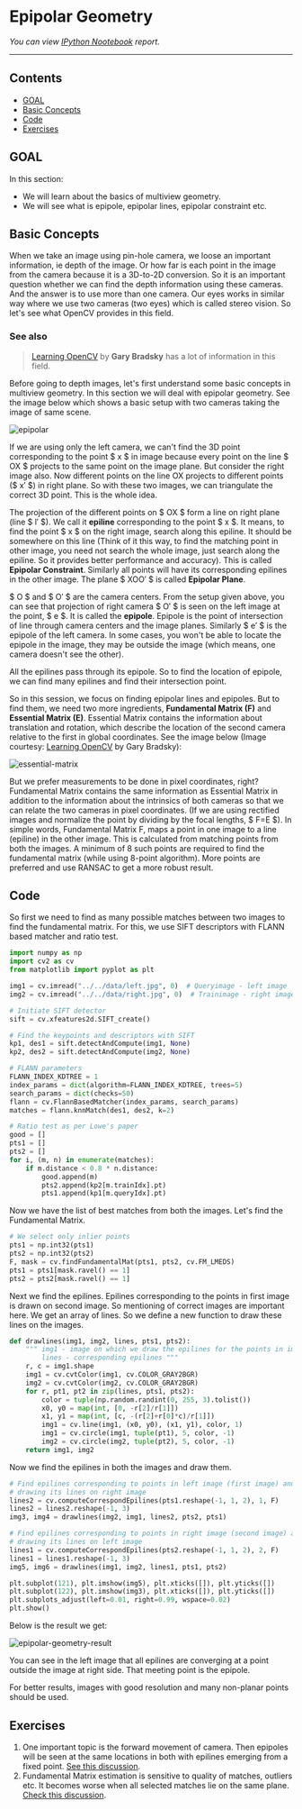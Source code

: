 
# Epipolar Geometry 

_You can view [IPython Nootebook](README.ipynb) report._

----

## Contents

- [GOAL](#GOAL)
- [Basic Concepts](#Basic-Concepts)
- [Code](#Code)
- [Exercises](#Exercises)

## GOAL

In this section:

- We will learn about the basics of multiview geometry.
- We will see what is epipole, epipolar lines, epipolar constraint etc.

## Basic Concepts

When we take an image using pin-hole camera, we loose an important information, ie depth of the image. Or how far is each point in the image from the camera because it is a 3D-to-2D conversion. So it is an important question whether we can find the depth information using these cameras. And the answer is to use more than one camera. Our eyes works in similar way where we use two cameras (two eyes) which is called stereo vision. So let's see what OpenCV provides in this field.

### See also

> [Learning OpenCV](https://www.amazon.com/Learning-OpenCV-Computer-Vision-Library/dp/0596516134) by **Gary Bradsky** has a lot of information in this field.

Before going to depth images, let's first understand some basic concepts in multiview geometry. In this section we will deal with epipolar geometry. See the image below which shows a basic setup with two cameras taking the image of same scene.

![epipolar](../../data/epipolar.jpg)

If we are using only the left camera, we can't find the 3D point corresponding to the point $ x $ in image because every point on the line $ OX $ projects to the same point on the image plane. But consider the right image also. Now different points on the line OX projects to different points ($ x′ $) in right plane. So with these two images, we can triangulate the correct 3D point. This is the whole idea.

The projection of the different points on $ OX $ form a line on right plane (line $ l′ $). We call it **epiline** corresponding to the point $ x $. It means, to find the point $ x $ on the right image, search along this epiline. It should be somewhere on this line (Think of it this way, to find the matching point in other image, you need not search the whole image, just search along the epiline. So it provides better performance and accuracy). This is called **Epipolar Constraint**. Similarly all points will have its corresponding epilines in the other image. The plane $ XOO′ $ is called **Epipolar Plane**.

$ O $ and $ O′ $ are the camera centers. From the setup given above, you can see that projection of right camera $ O′ $ is seen on the left image at the point, $ e $. It is called the **epipole**. Epipole is the point of intersection of line through camera centers and the image planes. Similarly $ e′ $ is the epipole of the left camera. In some cases, you won't be able to locate the epipole in the image, they may be outside the image (which means, one camera doesn't see the other).

All the epilines pass through its epipole. So to find the location of epipole, we can find many epilines and find their intersection point.

So in this session, we focus on finding epipolar lines and epipoles. But to find them, we need two more ingredients, **Fundamental Matrix (F)** and **Essential Matrix (E)**. Essential Matrix contains the information about translation and rotation, which describe the location of the second camera relative to the first in global coordinates. See the image below (Image courtesy: [Learning OpenCV](https://www.amazon.com/Learning-OpenCV-Computer-Vision-Library/dp/0596516134) by Gary Bradsky):

![essential-matrix](../../data/essential-matrix.jpg)

But we prefer measurements to be done in pixel coordinates, right? Fundamental Matrix contains the same information as Essential Matrix in addition to the information about the intrinsics of both cameras so that we can relate the two cameras in pixel coordinates. (If we are using rectified images and normalize the point by dividing by the focal lengths, $ F=E $). In simple words, Fundamental Matrix F, maps a point in one image to a line (epiline) in the other image. This is calculated from matching points from both the images. A minimum of 8 such points are required to find the fundamental matrix (while using 8-point algorithm). More points are preferred and use RANSAC to get a more robust result.

## Code

So first we need to find as many possible matches between two images to find the fundamental matrix. For this, we use SIFT descriptors with FLANN based matcher and ratio test.

```python
import numpy as np
import cv2 as cv
from matplotlib import pyplot as plt

img1 = cv.imread("../../data/left.jpg", 0)  # Queryimage - left image
img2 = cv.imread("../../data/right.jpg", 0)  # Trainimage - right image

# Initiate SIFT detector
sift = cv.xfeatures2d.SIFT_create()

# Find the keypoints and descriptors with SIFT
kp1, des1 = sift.detectAndCompute(img1, None)
kp2, des2 = sift.detectAndCompute(img2, None)

# FLANN parameters
FLANN_INDEX_KDTREE = 1
index_params = dict(algorithm=FLANN_INDEX_KDTREE, trees=5)
search_params = dict(checks=50)
flann = cv.FlannBasedMatcher(index_params, search_params)
matches = flann.knnMatch(des1, des2, k=2)

# Ratio test as per Lowe's paper
good = []
pts1 = []
pts2 = []
for i, (m, n) in enumerate(matches):
    if m.distance < 0.8 * n.distance:
        good.append(m)
        pts2.append(kp2[m.trainIdx].pt)
        pts1.append(kp1[m.queryIdx].pt)
```

Now we have the list of best matches from both the images. Let's find the Fundamental Matrix.

```python
# We select only inlier points
pts1 = np.int32(pts1)
pts2 = np.int32(pts2)
F, mask = cv.findFundamentalMat(pts1, pts2, cv.FM_LMEDS)
pts1 = pts1[mask.ravel() == 1]
pts2 = pts2[mask.ravel() == 1]
```

Next we find the epilines. Epilines corresponding to the points in first image is drawn on second image. So mentioning of correct images are important here. We get an array of lines. So we define a new function to draw these lines on the images. 

```python
def drawlines(img1, img2, lines, pts1, pts2):
    """ img1 - image on which we draw the epilines for the points in img2
        lines - corresponding epilines """
    r, c = img1.shape
    img1 = cv.cvtColor(img1, cv.COLOR_GRAY2BGR)
    img2 = cv.cvtColor(img2, cv.COLOR_GRAY2BGR)
    for r, pt1, pt2 in zip(lines, pts1, pts2):
        color = tuple(np.random.randint(0, 255, 3).tolist())
        x0, y0 = map(int, [0, -r[2]/r[1]])
        x1, y1 = map(int, [c, -(r[2]+r[0]*c)/r[1]])
        img1 = cv.line(img1, (x0, y0), (x1, y1), color, 1)
        img1 = cv.circle(img1, tuple(pt1), 5, color, -1)
        img2 = cv.circle(img2, tuple(pt2), 5, color, -1)
    return img1, img2
```

Now we find the epilines in both the images and draw them.

```python
# Find epilines corresponding to points in left image (first image) and
# drawing its lines on right image
lines2 = cv.computeCorrespondEpilines(pts1.reshape(-1, 1, 2), 1, F)
lines2 = lines2.reshape(-1, 3)
img3, img4 = drawlines(img2, img1, lines2, pts2, pts1)

# Find epilines corresponding to points in right image (second image) and
# drawing its lines on left image
lines1 = cv.computeCorrespondEpilines(pts2.reshape(-1, 1, 2), 2, F)
lines1 = lines1.reshape(-1, 3)
img5, img6 = drawlines(img1, img2, lines1, pts1, pts2)

plt.subplot(121), plt.imshow(img5), plt.xticks([]), plt.yticks([])
plt.subplot(122), plt.imshow(img3), plt.xticks([]), plt.yticks([])
plt.subplots_adjust(left=0.01, right=0.99, wspace=0.02)
plt.show()
```

Below is the result we get:

![epipolar-geometry-result](../../data/epipolar-geometry-result.png)

You can see in the left image that all epilines are converging at a point outside the image at right side. That meeting point is the epipole.

For better results, images with good resolution and many non-planar points should be used.

## Exercises

1. One important topic is the forward movement of camera. Then epipoles will be seen at the same locations in both with epilines emerging from a fixed point. [See this discussion](http://answers.opencv.org/question/17912/location-of-epipole/).
2. Fundamental Matrix estimation is sensitive to quality of matches, outliers etc. It becomes worse when all selected matches lie on the same plane. [Check this discussion](http://answers.opencv.org/question/18125/epilines-not-correct/).

